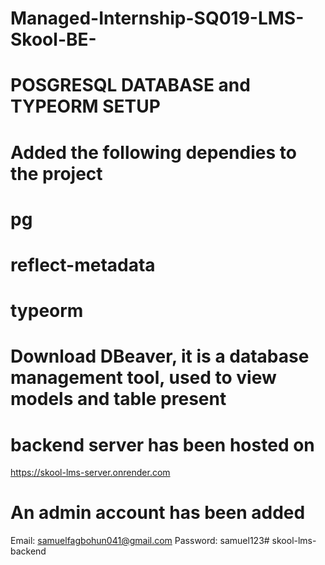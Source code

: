 # Managed-Internship-SQ019-LMS-Skool-BE-

# POSGRESQL DATABASE and TYPEORM SETUP

# Added the following dependies to the project
# pg
# reflect-metadata
# typeorm
# Download DBeaver, it is a database management tool, used to view models and table present


# backend server has been hosted on 
https://skool-lms-server.onrender.com

# An admin account has been added
Email: samuelfagbohun041@gmail.com
Password: samuel123# skool-lms-backend
